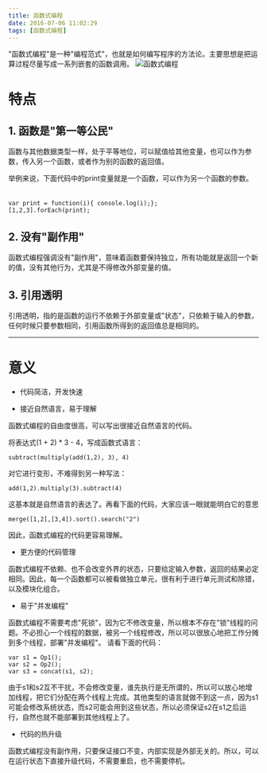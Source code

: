 ```yaml
---
title: 函数式编程
date: 2016-07-06 11:02:29
tags: [函数式编程]
---
```


"函数式编程"是一种"编程范式"，也就是如何编写程序的方法论。主要思想是把运算过程尽量写成一系列嵌套的函数调用。
![函数式编程](http://i.imgur.com/23QUq2F.jpg)

<!--more-->

# 特点 

## 1. 函数是"第一等公民" ##

函数与其他数据类型一样，处于平等地位，可以赋值给其他变量，也可以作为参数，传入另一个函数，或者作为别的函数的返回值。

举例来说，下面代码中的print变量就是一个函数，可以作为另一个函数的参数。
　　

	var print = function(i){ console.log(i);};
	[1,2,3].forEach(print);


## 2. 没有"副作用" ##
函数式编程强调没有"副作用"，意味着函数要保持独立，所有功能就是返回一个新的值，没有其他行为，尤其是不得修改外部变量的值。

## 3. 引用透明 ##
引用透明，指的是函数的运行不依赖于外部变量或"状态"，只依赖于输入的参数，任何时候只要参数相同，引用函数所得到的返回值总是相同的。


----------
# 意义 #




- 代码简洁，开发快速

- 接近自然语言，易于理解

函数式编程的自由度很高，可以写出很接近自然语言的代码。

将表达式(1 + 2) * 3 - 4，写成函数式语言：

	subtract(multiply(add(1,2), 3), 4)

对它进行变形，不难得到另一种写法：

	add(1,2).multiply(3).subtract(4)
这基本就是自然语言的表达了。再看下面的代码，大家应该一眼就能明白它的意思

	merge([1,2],[3,4]).sort().search("2")
因此，函数式编程的代码更容易理解。

- 更方便的代码管理

函数式编程不依赖、也不会改变外界的状态，只要给定输入参数，返回的结果必定相同。因此，每一个函数都可以被看做独立单元，很有利于进行单元测试和除错，以及模块化组合。


- 易于"并发编程"

函数式编程不需要考虑"死锁"，因为它不修改变量，所以根本不存在"锁"线程的问题。不必担心一个线程的数据，被另一个线程修改，所以可以很放心地把工作分摊到多个线程，部署"并发编程"。
请看下面的代码：

	var s1 = Op1();
	var s2 = Op2();
	var s3 = concat(s1, s2);

由于s1和s2互不干扰，不会修改变量，谁先执行是无所谓的，所以可以放心地增加线程，把它们分配在两个线程上完成。其他类型的语言就做不到这一点，因为s1可能会修改系统状态，而s2可能会用到这些状态，所以必须保证s2在s1之后运行，自然也就不能部署到其他线程上了。

- 代码的热升级

函数式编程没有副作用，只要保证接口不变，内部实现是外部无关的。所以，可以在运行状态下直接升级代码，不需要重启，也不需要停机。